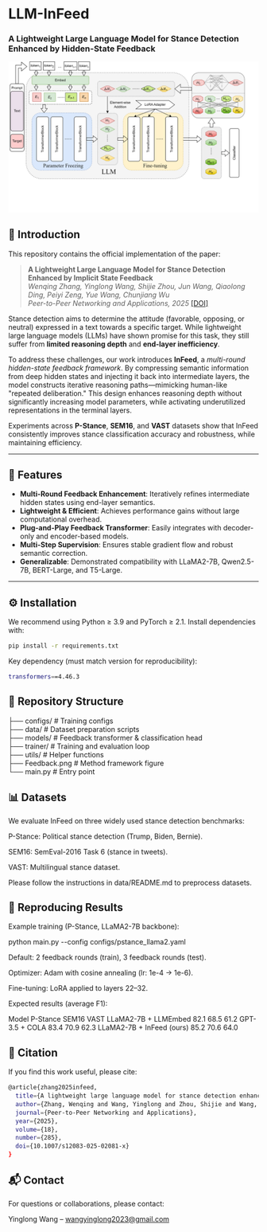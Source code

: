 # LLM-InFeed  
### A Lightweight Large Language Model for Stance Detection Enhanced by Hidden-State Feedback  

![Framework of InFeed](./Feedback.png "Framework")

## 📖 Introduction  
This repository contains the official implementation of the paper:  

> **A Lightweight Large Language Model for Stance Detection Enhanced by Implicit State Feedback**  
> *Wenqing Zhang, Yinglong Wang, Shijie Zhou, Jun Wang, Qiaolong Ding, Peiyi Zeng, Yue Wang, Chunjiang Wu*  
> *Peer-to-Peer Networking and Applications, 2025* [[DOI]](https://doi.org/10.1007/s12083-025-02081-x)  

Stance detection aims to determine the attitude (favorable, opposing, or neutral) expressed in a text towards a specific target. While lightweight large language models (LLMs) have shown promise for this task, they still suffer from **limited reasoning depth** and **end-layer inefficiency**.  

To address these challenges, our work introduces **InFeed**, a *multi-round hidden-state feedback framework*. By compressing semantic information from deep hidden states and injecting it back into intermediate layers, the model constructs iterative reasoning paths—mimicking human-like "repeated deliberation." This design enhances reasoning depth without significantly increasing model parameters, while activating underutilized representations in the terminal layers.  

Experiments across **P-Stance**, **SEM16**, and **VAST** datasets show that InFeed consistently improves stance classification accuracy and robustness, while maintaining efficiency.  

---

## 🚀 Features  
- **Multi-Round Feedback Enhancement**: Iteratively refines intermediate hidden states using end-layer semantics.  
- **Lightweight & Efficient**: Achieves performance gains without large computational overhead.  
- **Plug-and-Play Feedback Transformer**: Easily integrates with decoder-only and encoder-based models.  
- **Multi-Step Supervision**: Ensures stable gradient flow and robust semantic correction.  
- **Generalizable**: Demonstrated compatibility with LLaMA2-7B, Qwen2.5-7B, BERT-Large, and T5-Large.  

---

## ⚙️ Installation  

We recommend using Python ≥ 3.9 and PyTorch ≥ 2.1. Install dependencies with:  

```bash
pip install -r requirements.txt
```

Key dependency (must match version for reproducibility):
```bash
transformers==4.46.3
```
## 📂 Repository Structure
├── configs/           # Training configs  
├── data/              # Dataset preparation scripts  
├── models/            # Feedback transformer & classification head  
├── trainer/           # Training and evaluation loop  
├── utils/             # Helper functions  
├── Feedback.png       # Method framework figure  
└── main.py            # Entry point  

## 📊 Datasets

We evaluate InFeed on three widely used stance detection benchmarks:

P-Stance: Political stance detection (Trump, Biden, Bernie).

SEM16: SemEval-2016 Task 6 (stance in tweets).

VAST: Multilingual stance dataset.

Please follow the instructions in data/README.md to preprocess datasets.

## 🧪 Reproducing Results

Example training (P-Stance, LLaMA2-7B backbone):

python main.py --config configs/pstance_llama2.yaml


Default: 2 feedback rounds (train), 3 feedback rounds (test).

Optimizer: Adam with cosine annealing (lr: 1e-4 → 1e-6).

Fine-tuning: LoRA applied to layers 22–32.

Expected results (average F1):

Model	P-Stance	SEM16	VAST
LLaMA2-7B + LLMEmbed	82.1	68.5	61.2
GPT-3.5 + COLA	83.4	70.9	62.3
LLaMA2-7B + InFeed (ours)	85.2	70.6	64.0

## 📌 Citation

If you find this work useful, please cite:
```bash
@article{zhang2025infeed,
  title={A lightweight large language model for stance detection enhanced by implicit state feedback},
  author={Zhang, Wenqing and Wang, Yinglong and Zhou, Shijie and Wang, Jun and Ding, Qiaolong and Zeng, Peiyi and Wang, Yue and Wu, Chunjiang},
  journal={Peer-to-Peer Networking and Applications},
  year={2025},
  volume={18},
  number={285},
  doi={10.1007/s12083-025-02081-x}
}
```
## 📬 Contact

For questions or collaborations, please contact:

Yinglong Wang – wangyinglong2023@gmail.com
